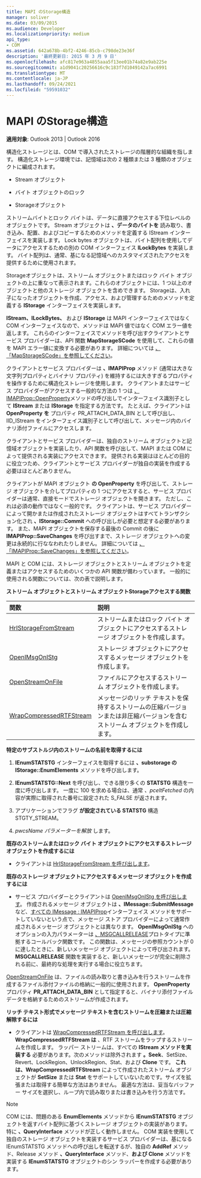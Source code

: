 ```yaml
---
title: MAPI のStorage構造
manager: soliver
ms.date: 03/09/2015
ms.audience: Developer
ms.localizationpriority: medium
api_type:
- COM
ms.assetid: 642a678b-4bf2-4246-85cb-c798de23e36f
description: '最終更新日: 2015 年 3 月 9 日'
ms.openlocfilehash: afc817e963a4855aaa5f13ee01b74a82e9ab225e
ms.sourcegitcommit: a1d9041c20256616c9c183f7d1049142a7ac6991
ms.translationtype: MT
ms.contentlocale: ja-JP
ms.lasthandoff: 09/24/2021
ms.locfileid: "59591032"
---
```

# <a name="structured-storage-in-mapi"></a>MAPI のStorage構造

  
  
**適用対象**: Outlook 2013 | Outlook 2016 
  
構造化ストレージとは、COM で導入されたストレージの階層的な組織を指します。 構造化ストレージ環境では、記憶域は次の 2 種類または 3 種類のオブジェクトに編成されます。 
  
- Stream オブジェクト
    
- バイト オブジェクトのロック
    
- Storageオブジェクト
    
ストリームバイトとロック バイトは、データに直接アクセスする下位レベルのオブジェクトです。 Stream オブジェクトは **、データのバイトを** 読み取り、書き込み、配置、およびコピーするためのメソッドを定義する IStream インターフェイスを実装します。 Lock bytes オブジェクトは、バイト配列を使用してデータにアクセスするための別の COM インターフェイス **ILockBytes** を実装します。 バイト配列は、通常、基になる記憶域へのカスタマイズされたアクセスを提供するために使用されます。
  
Storageオブジェクトは、ストリーム オブジェクトまたはロック バイト オブジェクトの上に重なって表示されます。これらのオブジェクトには、1 つ以上のオブジェクトと他のストレージ オブジェクトを含めできます。 Storageは、入れ子になったオブジェクトを作成、アクセス、および管理するためのメソッドを定義する **IStorage** インターフェイスを実装します。 
  
**IStream、ILockBytes、** および **IStorage** は MAPI インターフェイスではなく COM インターフェイスなので、メソッドは MAPI 値ではなく COM エラー値を返します。  これらのインターフェイスでメソッドを呼び出すクライアントとサービス プロバイダーは、API 関数 **MapStorageSCode** を使用して、これらの値を MAPI エラー値に変換する必要があります。 詳細については [、「MapStorageSCode」を参照してください](mapstoragescode.md)。
  
クライアントとサービス プロバイダーは **、IMAPIProp** メソッド (通常は大きな文字列プロパティとバイナリ プロパティ) を維持するには大きすぎるプロパティを操作するために構造化ストレージを使用します。 クライアントまたはサービス プロバイダーがアクセスする一般的な方法の 1 つは [、IMAPIProp::OpenProperty](imapiprop-openproperty.md)メソッドの呼び出しでインターフェイス識別子として **IStream** または **IStorage** を指定する方法です。 たとえば、クライアントは **OpenProperty** **を** プロパティ PR_ATTACH_DATA_BIN として呼び出し、IID_IStream をインターフェイス識別子として呼び出して、メッセージ内のバイナリ添付ファイルにアクセスします。 
  
クライアントとサービス プロバイダーは、独自のストリーム オブジェクトと記憶域オブジェクトを実装したり、API 関数を呼び出して、MAPI または COM によって提供される実装にアクセスできます。 提供される実装はほとんどの目的に役立つため、クライアントとサービス プロバイダーが独自の実装を作成する必要はほとんどありません。 
  
クライアントが MAPI オブジェクト **の OpenProperty** を呼び出して、ストレージ オブジェクトを介してプロパティの 1 つにアクセスすると、サービス プロバイダーは通常、直接モードでストレージ オブジェクトを開きます。 ただし、これは必須の動作ではなく一般的です。 クライアントは、サービス プロバイダーによって開かまたは作成されたストレージ オブジェクトはすべてトランザクション化され **、IStorage::Commit** への呼び出しが必要と想定する必要があります。 また、MAPI オブジェクトを保存する最後の Commit の後に **IMAPIProp::SaveChanges** を呼び出すまで、ストレージ オブジェクトへの変更は永続的に行ななわれたりしません。 詳細については [、「IMAPIProp::SaveChanges」を参照してください](imapiprop-savechanges.md)。
  
MAPI と COM には、ストレージ オブジェクトとストリーム オブジェクトを定義またはアクセスするためのいくつかの API 関数が備わっています。 一般的に使用される関数については、次の表で説明します。
  
**ストリーム オブジェクトとストリーム オブジェクトStorageアクセスする関数**

|**関数**|**説明**|
|:-----|:-----|
|[HrIStorageFromStream](hristoragefromstream.md) <br/> |ストリームまたはロック バイト オブジェクトにアクセスするストレージ オブジェクトを作成します。  <br/> |
|[OpenIMsgOnIStg](openimsgonistg.md) <br/> |ストレージ オブジェクトにアクセスするメッセージ オブジェクトを作成します。  <br/> |
|[OpenStreamOnFile](openstreamonfile.md) <br/> |ファイルにアクセスするストリーム オブジェクトを作成します。  <br/> |
|[WrapCompressedRTFStream](wrapcompressedrtfstream.md) <br/> |メッセージのリッチ テキストを保持するストリームの圧縮バージョンまたは非圧縮バージョンを含むストリーム オブジェクトを作成します。  <br/> |
   
 **特定のサブストルジ内のストリームの名前を取得するには**
  
1. **IEnumSTATSTG** インターフェイスを取得するには **、substorage の IStorage::EnumElements** メソッドを呼び出します。 
    
2. **IEnumSTATSTG::Next** を呼び出し、できる限り多くの **STATSTG** 構造を一度に呼び出します。 一度に 100 を求める場合は、通常 _、pceltFetched_ の内容が実際に取得された番号に設定された S_FALSE が返されます。 
    
3. アプリケーションでフラグ **が設定されている STATSTG** 構造STGTY_STREAM。 
    
4. _pwcsName パラメーターを解放_ します。 
    
 **既存のストリームまたはロック バイト オブジェクトにアクセスするストレージ オブジェクトを作成するには**
  
- クライアントは [HrIStorageFromStream を呼び出します](hristoragefromstream.md)。 
    
 **既存のストレージ オブジェクトにアクセスするメッセージ オブジェクトを作成するには**
  
- サービス プロバイダーとクライアントは [OpenIMsgOnIStg を呼び出します](openimsgonistg.md)。 作成されるメッセージ オブジェクトは **、IMessage::SubmitMessage** など、[すべての IMessage : IMAPIProp](imessageimapiprop.md)インターフェイス メソッドをサポートしていないという点で、メッセージ ストア プロバイダーによって通常作成されるメッセージ オブジェクトとは異なります。 **OpenIMsgOnIStg** へのオプションの入力パラメーターは [、MSGCALLRELEASE](msgcallrelease.md)プロトタイプに準拠するコールバック関数です。 この関数は、メッセージの参照カウントが 0 に達したときに、新しいメッセージ オブジェクトによって呼び出されます。 **MSGCALLRELEASE** 関数を実装すると、新しいメッセージが完全に削除される前に、最終的な処理を実行する場合に役立ちます。 
    
[OpenStreamOnFile](openstreamonfile.md) は、ファイルの読み取りと書き込みを行うストリームを作成するファイル添付ファイルの格納に一般的に使用されます。 **OpenProperty** プロパティ **PR_ATTACH_DATA_BIN** として指定すると、バイナリ添付ファイル データを格納するためのストリームが作成されます。 
  
 **リッチ テキスト形式でメッセージ テキストを含むストリームを圧縮または圧縮解除するには**
  
- クライアントは [WrapCompressedRTFStream を呼び出します](wrapcompressedrtfstream.md)。 **WrapCompressedRTFStream は** 、RTF ストリームをラップするストリームを作成します。 ラッパー ストリームは、すべての **IStream メソッドを実装する** 必要があります。次のメソッドは除外されます **。Seek**、SetSize、Revert、LockRegion、UnlockRegion、Stat、および **Clone** です。     **これは、WrapCompressedRTFStream** によって作成されたストリーム オブジェクトが **SetSize** または **Stat** をサポートしていないためです。サイズを拡張または取得する簡単な方法はありません。 最適な方法は、妥当なバッファー サイズを選択し、ループ内で読み取りまたは書き込みを行う方法です。
    
> [!NOTE]
> COM には、問題のある **EnumElements** メソッドから **IEnumSTATSTG** オブジェクトを返すバイト配列に基づくストレージ オブジェクトの実装があります。 特に **、QueryInterface** メソッドが正しく動作しません。 COM 実装を使用して独自のストレージ オブジェクトを実装するサービス プロバイダーは、基になる IEnumSTATSTG メソッドへの呼び出しを転送するが、独自の **AddRef** メソッド、Release メソッド **、QueryInterface** メソッド、**および Clone** メソッドを実装する **IEnumSTATSTG** オブジェクトのシン ラッパーを作成する必要があります。  
  

